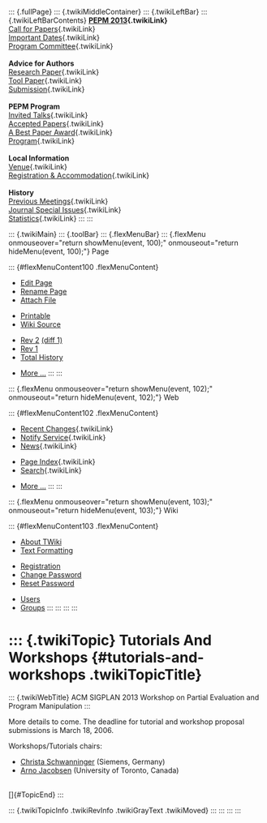 ::: {.fullPage}
::: {.twikiMiddleContainer}
::: {.twikiLeftBar}
::: {.twikiLeftBarContents}
**[PEPM 2013](WebHome){.twikiLink}**\
[Call for Papers](CallForPapers){.twikiLink}\
[Important Dates](ImportantDates){.twikiLink}\
[Program Committee](ProgramCommittee){.twikiLink}\
\
**Advice for Authors**\
[Research Paper](ResearchPaperAdvice){.twikiLink}\
[Tool Paper](ToolPaperAdvice){.twikiLink}\
[Submission](PaperSubmission){.twikiLink}\
\
**PEPM Program**\
[Invited Talks](InvitedTalks){.twikiLink}\
[Accepted Papers](AcceptedPapers){.twikiLink}\
[A Best Paper Award](ABestPaperAward){.twikiLink}\
[Program](Program){.twikiLink}\
\
**Local Information**\
[Venue](WorkshopVenue){.twikiLink}\
[Registration & Accommodation](RegistrationAndAccomodation){.twikiLink}\
\
**History**\
[Previous Meetings](PreviousMeetings){.twikiLink}\
[Journal Special Issues](SpecialIssues){.twikiLink}\
[Statistics](HistoricalStatistics){.twikiLink}
:::
:::

::: {.twikiMain}
::: {.toolBar}
::: {.flexMenuBar}
::: {.flexMenu onmouseover="return showMenu(event, 100);" onmouseout="return hideMenu(event, 100);"}
Page

::: {#flexMenuContent100 .flexMenuContent}
-   [Edit
    Page](http://www.program-transformation.org/edit/PEPM13/TutorialsAndWorkshops?t=1536828980)
-   [Rename
    Page](http://www.program-transformation.org/rename/PEPM13/TutorialsAndWorkshops)
-   [Attach
    File](http://www.program-transformation.org/attach/PEPM13/TutorialsAndWorkshops)

<!-- -->

-   [Printable](http://www.program-transformation.org/view/PEPM13/TutorialsAndWorkshops?skin=print.pattern)
-   [Wiki
    Source](http://www.program-transformation.org/view/PEPM13/TutorialsAndWorkshops?skin=text&raw=on&contenttype=text/plain)

<!-- -->

-   [Rev
    2](http://www.program-transformation.org/view/PEPM13/TutorialsAndWorkshops?rev=1.2)
    [(diff 1)](http://www.program-transformation.org/rdiff/PEPM13/TutorialsAndWorkshops?rev1=1.2&rev2=1.1)
-   [Rev
    1](http://www.program-transformation.org/view/PEPM13/TutorialsAndWorkshops?rev=1.1)
-   [Total
    History](http://www.program-transformation.org/rdiff/PEPM13/TutorialsAndWorkshops)

<!-- -->

-   [More
    \...](http://www.program-transformation.org/oops/PEPM13/TutorialsAndWorkshops?template=oopsmore&param1=1.2&param2=1.2)
:::
:::

::: {.flexMenu onmouseover="return showMenu(event, 102);" onmouseout="return hideMenu(event, 102);"}
Web

::: {#flexMenuContent102 .flexMenuContent}
-   [Recent Changes](WebChanges){.twikiLink}
-   [Notify Service](WebNotify){.twikiLink}
-   [News](WebNews){.twikiLink}

<!-- -->

-   [Page Index](WebIndex){.twikiLink}
-   [Search](WebSearch){.twikiLink}

<!-- -->

-   [More
    \...](http://www.program-transformation.org/oops/PEPM13/TutorialsAndWorkshops?template=oopsmore&param1=1.2&param2=1.2)
:::
:::

::: {.flexMenu onmouseover="return showMenu(event, 103);" onmouseout="return hideMenu(event, 103);"}
Wiki

::: {#flexMenuContent103 .flexMenuContent}
-   [About
    TWiki](http://www.program-transformation.org/view/TWiki/WebHome)
-   [Text
    Formatting](http://www.program-transformation.org/view/TWiki/TextFormattingRules)

<!-- -->

-   [Registration](http://www.program-transformation.org/view/TWiki/TWikiRegistration)
-   [Change
    Password](http://www.program-transformation.org/view/TWiki/ChangePassword)
-   [Reset
    Password](http://www.program-transformation.org/view/TWiki/ResetPassword)

<!-- -->

-   [Users](http://www.program-transformation.org/view/Main/TWikiUsers)
-   [Groups](http://www.program-transformation.org/view/Main/TWikiGroups)
:::
:::
:::
:::

::: {.twikiTopic}
Tutorials And Workshops {#tutorials-and-workshops .twikiTopicTitle}
=======================

::: {.twikiWebTitle}
ACM SIGPLAN 2013 Workshop on Partial Evaluation and Program Manipulation
:::

More details to come. The deadline for tutorial and workshop proposal
submissions is March 18, 2006.

Workshops/Tutorials chairs:

-   [Christa Schwanninger](http://www.kircher-schwanninger.de/christa/)
    (Siemens, Germany)
-   [Arno Jacobsen](http://www.eecg.toronto.edu/~jacobsen/) (University
    of Toronto, Canada)

\
[]{#TopicEnd}
:::

::: {.twikiTopicInfo .twikiRevInfo .twikiGrayText .twikiMoved}
:::
:::
:::
:::
